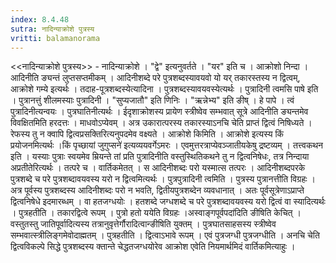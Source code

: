 ```yaml
---
index: 8.4.48
sutra: नादिन्याक्रोशे पुत्रस्य
vritti: balamanorama
---
```


<<नादिन्याक्रोशे पुत्रस्य>> - नादिन्याक्रोशे । "द्वे" इत्यनुवर्तते । "यर" इति च । आक्रोशो निन्दा । आदिनीति ङ्यन्तं लुप्तसप्तमीकम् । आदिनीशब्दे परे पुत्रशब्दस्यावयवो यो यर् तकारस्तस्य न द्वित्वम्, आक्रोशे गम्ये इत्यर्थः । तदाह-पूत्रशब्दस्येत्यादिना । पुत्रशब्दस्यावयवस्येत्यर्थः । पुत्रादिनी त्वमसि पाषे इति । पुत्रानत्तुं शीलमस्याः पुत्रादिनी । "सुप्यजातौ" इति णिनिः । "ऋन्नेभ्य" इति ङीष् । हे पापे । त्वं पुत्रादिनीत्यन्वयः । पुत्रघातिनीत्यर्थः । ईदृशाक्रोशस्य प्रायेण स्त्रीष्वेव सम्भवात् सूत्रे आदिनीति ङ्यन्तमेव विवक्षितमिति हरदत्तः । माधवोऽप्येवम् । अत्र उकारात्परस्य तकारस्याऽनचि चेति प्राप्तं द्वित्वं निषिध्यते । रेफस्य तु न क्वापि द्वित्वप्रसक्तिरित्यनुपदमेव वक्ष्यते । आक्रोशे किमिति । आक्रोशे इत्यस्य किं प्रयोजनमित्यर्थः ।किं पृच्छायां जुगुप्सने॑ इत्यव्ययवर्गेऽमरः । एवमुत्तरत्राप्येवञ्जातीयकेषु द्रष्टव्यम् । तत्त्वकथन इति । यस्याः पुत्राः स्वयमेव म्रियन्ते तां प्रति पुत्रादिनीति वस्तुस्थितिकथने तु न द्वित्वनिषेधः, तत्र निन्दाया अप्रतीतेरित्यर्थः । तत्परे च । वार्तिकमेतत् । स आदिनीशब्दः परो यस्मात्स तत्परः । आदिनीशब्दपरके पुत्रशब्दे च परे पुत्रशब्दावयवस्य यरो न द्वित्वमित्यर्थः । पुत्रपुत्रादिनी त्वमिति । पुत्रस्य पुत्रानत्तीति विग्रहः । अत्र पूर्वस्य पुत्रशब्दस्य आदिनीशब्दः परो न भवति, द्वितीयपुत्रशब्देन व्यवधानात् । अतः पूर्वसूत्रेणाऽप्राप्ते द्वित्वनिषेधे इदमारब्धम् । वा हतजग्धयोः । हतशब्दे जग्धशब्दे च परे पुत्रशब्दावयवस्य यरो द्वित्वं वा स्यादित्यर्थः । पुत्रहतीति । तकारद्वित्वे रूपम् । पुत्रो हतो ययेति विग्रहः ।अस्वाङ्गपूर्वपदा॑दिति ङीषिति केचित् । वस्तुतस्तु जातिपूर्वादित्यस्य तत्रानुवृत्तेर्गौरादित्वान्ङीषिति युक्तम् । पुत्रघातसाहसस्य स्त्रीष्वेव सम्भवात्स्त्रीलिङ्गमेवोदाह्मतम् । पुत्रहतीति । द्वित्वाऽभावे रूपम् । एवं पुत्रजग्धी पुत्रजग्धीति । अनचि चेति द्वित्वविकल्पे सिद्धे पुत्रशब्दस्य क्तान्ते चेद्धतजग्धयोरेव आक्रोश एवेति नियमार्थमिदं वार्तिकमित्याहुः ।